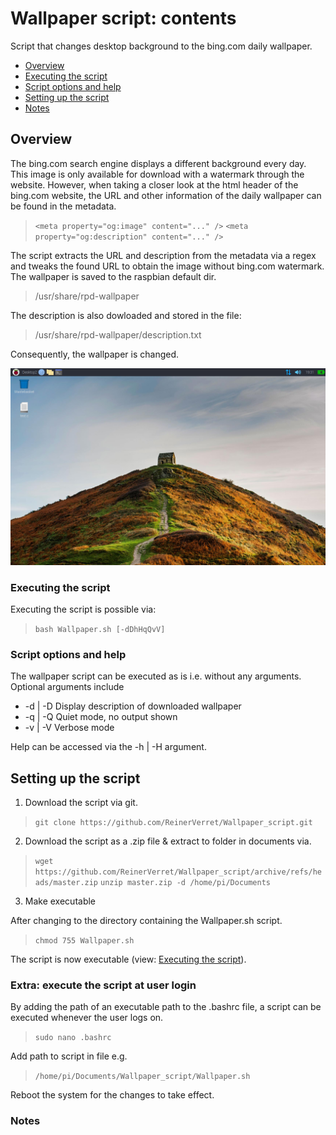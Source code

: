 # Wallpaper script: contents
Script that changes desktop background to the bing.com daily wallpaper.
- [Overview](#overview)
- [Executing the script](#executing-the-script)
- [Script options and help](#script-options-and-help)
- [Setting up the script](#setting-up-the-script)
- [Notes](#notes)

## Overview
The bing.com search engine displays a different background every day.
This image is only available for download  with a watermark through the website.
However, when taking a closer look at the html header of the bing.com website,
the URL and other information of the daily wallpaper can be found in the metadata.

> `<meta property="og:image" content="..." />`
> `<meta property="og:description" content="..." />`

The script extracts the URL and description from the metadata via a regex 
and tweaks the found URL to obtain the image without bing.com watermark.
The wallpaper is saved to the raspbian default dir. 
> /usr/share/rpd-wallpaper

The description is also dowloaded and stored in the file:
> /usr/share/rpd-wallpaper/description.txt 

Consequently, the wallpaper is changed. 

<img src="img/Wallpaper_screenshot.png" title="Example wallpaper on Raspbian"  alt="Example wallpaper on Raspbian" width="600" />

### Executing the script
Executing the script is possible via:
> `bash Wallpaper.sh [-dDhHqQvV]`

### Script options and help
The wallpaper script can be executed as is i.e. without any arguments.
Optional arguments include
* -d | -D Display description of downloaded wallpaper
* -q | -Q Quiet mode, no output shown
* -v | -V Verbose mode

Help can be accessed via the -h | -H argument.

## Setting up the script    
1. Download the script via git.

>`git clone https://github.com/ReinerVerret/Wallpaper_script.git`

2. Download the script as a .zip file & extract to folder in documents via.

> `wget https://github.com/ReinerVerret/Wallpaper_script/archive/refs/heads/master.zip`
> `unzip master.zip -d /home/pi/Documents`

3. Make executable

After changing to the directory containing the Wallpaper.sh script.

> `chmod 755 Wallpaper.sh `

The script is now executable (view: [Executing the script](#executing-the-script)).

### Extra: execute the script at user login
By adding the path of an executable path to the .bashrc file,
a script can be executed whenever the user logs on.

> `sudo nano .bashrc `

Add path to script in file e.g.
> `/home/pi/Documents/Wallpaper_script/Wallpaper.sh`

Reboot the system for the changes to take effect.
 


### Notes
